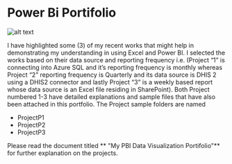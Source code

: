 # Power Bi Portifolio

![alt text](https://www.google.com/url?sa=i&url=https%3A%2F%2Fpowerbi.microsoft.com%2Fen-us%2F&psig=AOvVaw1xrZktNRK9wFhi2Wdwoa2O&ust=1630252447973000&source=images&cd=vfe&ved=0CAsQjRxqFwoTCKDq2-mJ1PICFQAAAAAdAAAAABAD)

I have highlighted some (3) of my recent works that might help in demonstrating my understanding in using Excel and Power BI. 
I selected the works based on their data source and reporting frequency i.e. (Project “1” is connecting into Azure SQL and it’s reporting frequency is monthly whereas Project “2” reporting frequency is Quarterly and its data source is DHIS 2 using a DHIS2 connector and lastly Project “3” is a weekly based report whose data source is an Excel file residing in SharePoint).
Both Project numbered 1-3 have detailed explanations and sample files that have also been attached in this portfolio. 
The Project sample folders are named 
- ProjectP1 
- ProjectP2 
- ProjectP3

Please read the document titled ** "My PBI Data Visualization Portifolio"** for further explanation on the projects.
  
